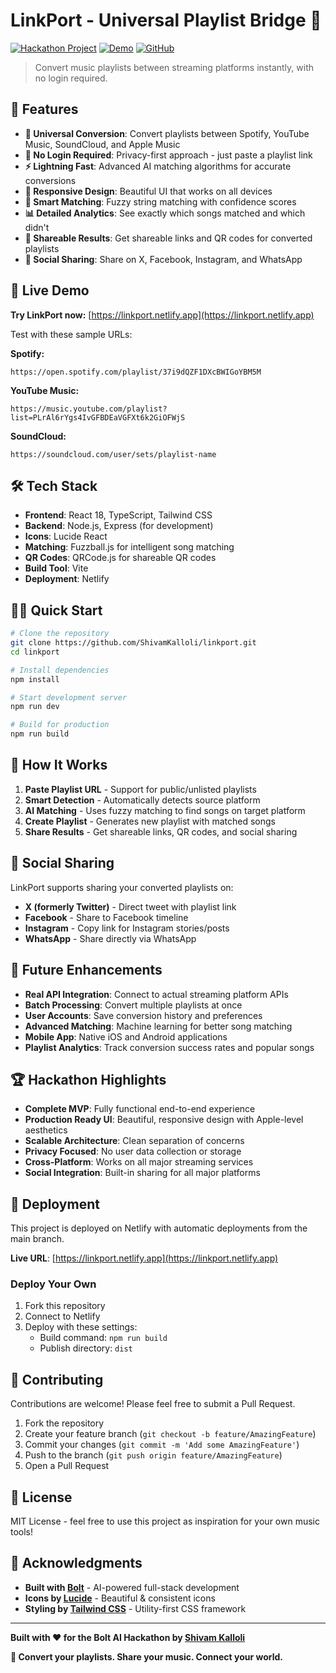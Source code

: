 # LinkPort - Universal Playlist Bridge 🎵

[![Hackathon Project](https://img.shields.io/badge/Hackathon-Bolt%20AI-blue)](https://bolt.new)
[![Demo](https://img.shields.io/badge/Demo-Live-green)](https://linkport.netlify.app)
[![GitHub](https://img.shields.io/badge/GitHub-Repository-black)](https://github.com/ShivamKalloli/linkport.git)

> Convert music playlists between streaming platforms instantly, with no login required.

## 🌟 Features

- **🔄 Universal Conversion**: Convert playlists between Spotify, YouTube Music, SoundCloud, and Apple Music
- **🚫 No Login Required**: Privacy-first approach - just paste a playlist link
- **⚡ Lightning Fast**: Advanced AI matching algorithms for accurate conversions
- **📱 Responsive Design**: Beautiful UI that works on all devices
- **🎯 Smart Matching**: Fuzzy string matching with confidence scores
- **📊 Detailed Analytics**: See exactly which songs matched and which didn't
- **🔗 Shareable Results**: Get shareable links and QR codes for converted playlists
- **📱 Social Sharing**: Share on X, Facebook, Instagram, and WhatsApp

## 🚀 Live Demo

**Try LinkPort now:** [https://linkport.netlify.app](https://linkport.netlify.app)

Test with these sample URLs:

**Spotify:**
```
https://open.spotify.com/playlist/37i9dQZF1DXcBWIGoYBM5M
```

**YouTube Music:**
```
https://music.youtube.com/playlist?list=PLrAl6rYgs4IvGFBDEaVGFXt6k2GiOFWjS
```

**SoundCloud:**
```
https://soundcloud.com/user/sets/playlist-name
```

## 🛠 Tech Stack

- **Frontend**: React 18, TypeScript, Tailwind CSS
- **Backend**: Node.js, Express (for development)
- **Icons**: Lucide React
- **Matching**: Fuzzball.js for intelligent song matching
- **QR Codes**: QRCode.js for shareable QR codes
- **Build Tool**: Vite
- **Deployment**: Netlify

## 🏃‍♂️ Quick Start

```bash
# Clone the repository
git clone https://github.com/ShivamKalloli/linkport.git
cd linkport

# Install dependencies
npm install

# Start development server
npm run dev

# Build for production
npm run build
```

## 🎯 How It Works

1. **Paste Playlist URL** - Support for public/unlisted playlists
2. **Smart Detection** - Automatically detects source platform
3. **AI Matching** - Uses fuzzy matching to find songs on target platform
4. **Create Playlist** - Generates new playlist with matched songs
5. **Share Results** - Get shareable links, QR codes, and social sharing

## 📱 Social Sharing

LinkPort supports sharing your converted playlists on:
- **X (formerly Twitter)** - Direct tweet with playlist link
- **Facebook** - Share to Facebook timeline
- **Instagram** - Copy link for Instagram stories/posts
- **WhatsApp** - Share directly via WhatsApp

## 🔮 Future Enhancements

- **Real API Integration**: Connect to actual streaming platform APIs
- **Batch Processing**: Convert multiple playlists at once
- **User Accounts**: Save conversion history and preferences
- **Advanced Matching**: Machine learning for better song matching
- **Mobile App**: Native iOS and Android applications
- **Playlist Analytics**: Track conversion success rates and popular songs

## 🏆 Hackathon Highlights

- **Complete MVP**: Fully functional end-to-end experience
- **Production Ready UI**: Beautiful, responsive design with Apple-level aesthetics
- **Scalable Architecture**: Clean separation of concerns
- **Privacy Focused**: No user data collection or storage
- **Cross-Platform**: Works on all major streaming services
- **Social Integration**: Built-in sharing for all major platforms

## 🚀 Deployment

This project is deployed on Netlify with automatic deployments from the main branch.

**Live URL**: [https://linkport.netlify.app](https://linkport.netlify.app)

### Deploy Your Own

1. Fork this repository
2. Connect to Netlify
3. Deploy with these settings:
   - Build command: `npm run build`
   - Publish directory: `dist`

## 🤝 Contributing

Contributions are welcome! Please feel free to submit a Pull Request.

1. Fork the repository
2. Create your feature branch (`git checkout -b feature/AmazingFeature`)
3. Commit your changes (`git commit -m 'Add some AmazingFeature'`)
4. Push to the branch (`git push origin feature/AmazingFeature`)
5. Open a Pull Request

## 📝 License

MIT License - feel free to use this project as inspiration for your own music tools!

## 🙏 Acknowledgments

- **Built with [Bolt](https://bolt.new)** - AI-powered full-stack development
- **Icons by [Lucide](https://lucide.dev)** - Beautiful & consistent icons
- **Styling by [Tailwind CSS](https://tailwindcss.com)** - Utility-first CSS framework

---

**Built with ❤️ for the Bolt AI Hackathon by [Shivam Kalloli](https://github.com/ShivamKalloli)**

**🎵 Convert your playlists. Share your music. Connect your world.**